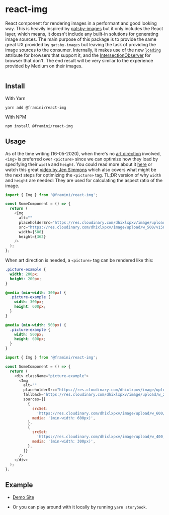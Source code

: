 # react-img

React component for rendering images in a performant and good looking way. This is heavily inspired by [gatsby-images](https://www.gatsbyjs.org/packages/gatsby-image) but it only includes the React layer, which means, it doesn't include any built-in solutions for generating image sources. The main purpose of this package is to provide the same great UX provided by `gatsby-images` but leaving the task of providing the image sources to the consumer. Internally, it makes use of the new [`loading`](https://addyosmani.com/blog/lazy-loading/) attribute for browsers that support it, and the [IntersectionObserver](https://developer.mozilla.org/en-US/docs/Web/API/Intersection_Observer_API) for browser that don't. The end result will be very similar to the experience provided by Medium on their images.

</a><a href="https://bundlephobia.com/result?p=@framini/react-img@latest" target="\_parent">
<img alt="" src="https://badgen.net/bundlephobia/minzip/@framini/react-img@latest" />
</a>

## Install

With Yarn

```
yarn add @framini/react-img
```

With NPM

```
npm install @framini/react-img
```

## Usage

As of the time writing (16-05-2020), when there's no [art direction](https://developer.mozilla.org/docs/Learn/HTML/Multimedia_and_embedding/Responsive_images#Art_direction) involved, `<img>` is preferred over `<picture>` since we can optimize how they load by specifying their `width` and `height`. You could read more about it [here](https://web.dev/optimize-cls/) or watch this great [video by Jen Simmons](https://www.youtube.com/watch?v=4-d_SoCHeWE&list=WL) which also covers what might be the next steps for optimizing the `<picture>` tag. TL;DR version of why `width` and `height` are needed: They are used for calculating the aspect ratio of the image.

```js
import { Img } from '@framini/react-img';

const SomeComponent = () => {
  return (
    <Img
      alt=""
      placeholderSrc="https://res.cloudinary.com/dhixlxpxv/image/upload/e_blur:3000,w_500/v1589040757/space_wzvnu7.webp"
      src="https://res.cloudinary.com/dhixlxpxv/image/upload/w_500/v1589040757/space_wzvnu7.webp"
      width={500}
      height={362}
    />
  );
};
```

When art direction is needed, a `<picture>` tag can be rendered like this:

```css
.picture-example {
  width: 200px;
  height: 200px;
}

@media (min-width: 300px) {
  .picture-example {
    width: 300px;
    height: 600px;
  }
}

@media (min-width: 500px) {
  .picture-example {
    width: 500px;
    height: 600px;
  }
}
```

```js
import { Img } from '@framini/react-img';

const SomeComponent = () => {
  return (
    <div className="picture-example">
      <Img
        alt=""
        placeholderSrc="https://res.cloudinary.com/dhixlxpxv/image/upload/e_blur:3000,w_500/v1589040757/space_wzvnu7.webp"
        fallback="https://res.cloudinary.com/dhixlxpxv/image/upload/w_200/v1589040757/space_wzvnu7.webp"
        sources={[
          {
            srcSet:
              'https://res.cloudinary.com/dhixlxpxv/image/upload/w_600/v1589040757/space_wzvnu7.webp',
            media: '(min-width: 600px)',
          },
          {
            srcSet:
              'https://res.cloudinary.com/dhixlxpxv/image/upload/w_400,h_400/v1589040757/space_wzvnu7.webp',
            media: '(min-width: 300px)',
          },
        ]}
      />
    </div>
  );
};
```

## Example

- [Demo Site](https://framini.github.io/react-img/)

- Or you can play around with it locally by running `yarn storybook`.
